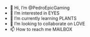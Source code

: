 - 👋 Hi, I’m @PedroEpicGaming
- 👀 I’m interested in EYES
- 🌱 I’m currently learning PLANTS
- 💞️ I’m looking to collaborate on LOVE
- 📫 How to reach me MAILBOX

<!---
PedroEpicGaming/PedroEpicGaming is a ✨ special ✨ repository because its `README.md` (this file) appears on your GitHub profile.
You can click the Preview link to take a look at your changes.
--->
